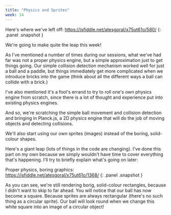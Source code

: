 ```yaml
---
title: "Physics and Sprites"
week: 14
---
```


Here's where we've left off: <https://jsfiddle.net/atesgoral/x75ut61o/580/>
{: .panel .snapshot }

We're going to make quite the leap this week!

As I've mentioned a number of times during our sessions, what we've had far was not a proper physics engine, but a simple approximation just to get things going. Our simple collision detection mechanism worked well for just a ball and a paddle, but things immediately get more complicated when we introduce bricks into the game (think about all the different ways a ball can collide with a brick.)

I've also mentioned it's a fool's errand to try to roll one's own physics engine from scratch, since there is a lot of thought and experience put into existing physics engines.

And so, we're scratching the simple ball movement and collision detection and bringing in Planck.js, a 2D physics engine that will do the job of moving objects and detecting collisions.

We'll also start using our own sprites (images) instead of the boring, solid-colour shapes.

Here's a giant leap (lots of things in the code are changing). I've done this part on my own because we simply wouldn't have time to cover everything that's happening. I'll try to briefly explain what's going on later:

Proper physics, boring graphics: <https://jsfiddle.net/atesgoral/x75ut61o/1368/>
{: .panel .snapshot }

As you can see, we're still rendering borig, solid-colour rectangles, because I didn't want to skip to far ahead. You will notice that our ball has now become a square. Because sprites are always rectangular (there's no such thing as a circular sprite). Our ball will look round when we change this white square into an image of a circular object!
